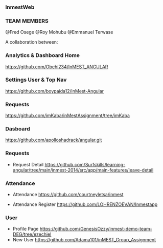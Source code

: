 ### InmestWeb
### TEAM MEMBERS
@Fred Osege
@Roy Mohubu
@Emmanuel Terwase

A collaboration between:

### Analytics & Dashboard Home
https://github.com/Obehi234/InMEST_ANGULAR

### Settings User & Top Nav
https://github.com/boypaida12/inMest-Angular

### Requests
https://github.com/imKaba/inMestAssignment/tree/imKaba

### Dasboard 
https://github.com/apolloshadrack/angular.git

### Requests 
- Request Detail
https://github.com/Surfskills/learning-angular/tree/main/inmest-2014/src/app/main-features/leave-detail

### Attendance
- Attendance
https://github.com/courtneyletsa/inmest

- Attendance Register
https://github.com/LOHRENZOEVAN/Inmestapp

### User
- Profile Page
https://github.com/GenesisOzzy/inmest-demo-team-DEG/tree/ezechiel
- New User
https://github.com/Adama101/inMEST_Group_Assignment

